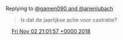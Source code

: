 Replying to [@gamen090 and @arjenlubach](https://twitter.com/gamen090/status/1057928119091380225)

> Is dat de jaarlijkse actie voor castratie?

<img src="../../media/tweet.ico" width="12" /> [Fri Nov 02 21:01:57 +0000 2018](https://twitter.com/DromerDenker/status/1058464253047422976)